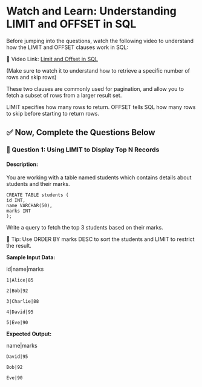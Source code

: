 # Watch and Learn: Understanding LIMIT and OFFSET in SQL
Before jumping into the questions, watch the following video to understand how the LIMIT and OFFSET clauses work in SQL:

🎥 Video Link: [Limit and Offset in SQL](https://www.loom.com/share/b3cc86a2af6d40e7be02d3587912915d?sid=0916aa8f-d966-45ca-b19e-8223b7014728)

(Make sure to watch it to understand how to retrieve a specific number of rows and skip rows)

These two clauses are commonly used for pagination, and allow you to fetch a subset of rows from a larger result set.

LIMIT specifies how many rows to return.
OFFSET tells SQL how many rows to skip before starting to return rows.

## ✅ Now, Complete the Questions Below

### 🧩 Question 1: Using LIMIT to Display Top N Records

#### Description:

You are working with a table named students which contains details about students and their marks.

    CREATE TABLE students (
    id INT,
    name VARCHAR(50),
    marks INT
    );

Write a query to fetch the top 3 students based on their marks.

🧠 Tip: Use ORDER BY marks DESC to sort the students and LIMIT to restrict the result.

**Sample Input Data:**

id|name|marks

    1|Alice|85

    2|Bob|92

    3|Charlie|88

    4|David|95

    5|Eve|90

**Expected Output:**

name|marks

    David|95

    Bob|92

    Eve|90

